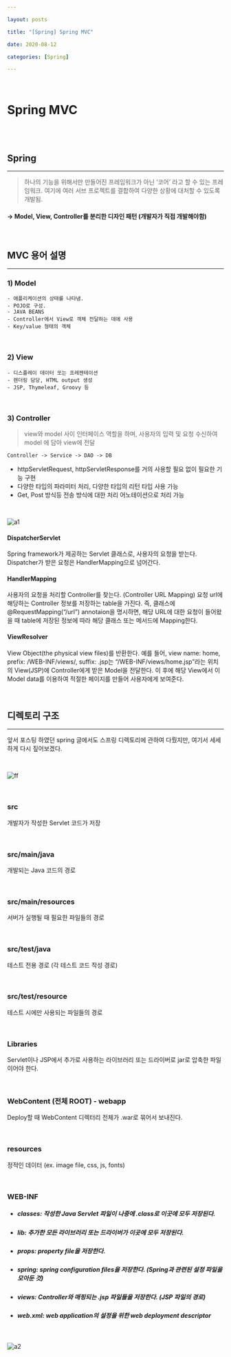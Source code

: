 ```yaml
---

layout: posts

title: "[Spring] Spring MVC"

date: 2020-08-12

categories: [Spring]

---
```


<br>


# Spring MVC

<br>
<br>

## Spring

- - -

> 하나의 기능을 위해서만 만들어진 프레임워크가 아닌 ‘코어’ 라고 할 수 있는 프레임워크. 여기에 여러 서브 프로젝트를 결합하여 다양한 상황에 대처할 수 있도록 개발됨.

#### -> Model, View, Controller를 분리한 디자인 패턴 (개발자가 직접 개발해야함)

<br>

## MVC 용어 설명

- - -

### 1) Model

```
- 애플리케이션의 상태를 나타냄.
- POJO로 구성.
- JAVA BEANS
- Controller에서 View로 객체 전달하는 데에 사용
- Key/value 형태의 객체
```

<br>

### 2) View

```
- 디스플레이 데이터 또는 프레젠테이션
- 렌더링 담당, HTML output 생성
- JSP, Thymeleaf, Groovy 등
```

<br>

### 3) Controller

> view와 model 사이 인터페이스 역할을 하며, 사용자의 입력 및 요청 수신하여 model 에 담아 view에 전달

```
Controller -> Service -> DAO -> DB
```

- httpServletRequest, httpServletResponse를 거의 사용할 필요 없이 필요한 기능 구현
- 다양한 타입의 파라미터 처리, 다양한 타입의 리턴 타입 사용 가능
- Get, Post 방식등 전송 방식에 대한 처리 어노테이션으로 처리 가능


<br>

![a1](https://user-images.githubusercontent.com/67821750/90041028-afa9c280-dd03-11ea-892e-e585f406665e.png)

#### DispatcherServlet

Spring framework가 제공하는 Servlet 클래스로, 사용자의 요청을 받는다.
Dispatcher가 받은 요청은 HandlerMapping으로 넘어간다.

#### HandlerMapping

사용자의 요청을 처리할 Controller를 찾는다. (Controller URL Mapping)
요청 url에 해당하는 Controller 정보를 저장하는 table을 가진다.
즉, 클래스에 @RequestMapping(“/url”) annotaion을 명시하면, 해당 URL에 대한 요청이 들어왔을 때 table에 저장된 정보에 따라 해당 클래스 또는 메서드에 Mapping한다.

#### ViewResolver

View Object(the physical view files)를 반환한다.
예를 들어, view name: home, prefix: /WEB-INF/views/, suffix: .jsp는 “/WEB-INF/views/home.jsp”라는 위치의 View(JSP)에 Controller에게 받은 Model을 전달한다.
이 후에 해당 View에서 이 Model data를 이용하여 적절한 페이지를 만들어 사용자에게 보여준다.


<br>

## 디렉토리 구조

- - -

앞서 포스팅 하였던 spring 글에서도 스프링 디렉토리에 관하여 다뤘지만, 여기서 세세하게 다시 짚어보겠다.

<br>

![ff](https://user-images.githubusercontent.com/67821750/90041521-5b531280-dd04-11ea-8133-9df17019e9c2.png)

<br>

### src

개발자가 작성한 Servlet 코드가 저장

<br>

### src/main/java

개발되는 Java 코드의 경로

<br>

### src/main/resources

서버가 실행될 때 필요한 파일들의 경로

<br>

### src/test/java

테스트 전용 경로 (각 테스트 코드 작성 경로)


<br>

### src/test/resource

테스트 시에만 사용되는 파일들의 경로

<br>

### Libraries

Servlet이나 JSP에서 추가로 사용하는 라이브러리 또는 드라이버로 jar로 압축한 파일이어야 한다.

<br>

### WebContent (전체 ROOT) - webapp

Deploy할 때 WebContent 디렉터리 전체가 .war로 묶어서 보내진다.

<br>

### resources

정적인 데이터 (ex. image file, css, js, fonts)

<br>

### WEB-INF

- ##### classes: 작성한 Java Servlet 파일이 나중에 .class로 이곳에 모두 저장된다.
- ##### lib: 추가한 모든 라이브러리 또는 드라이버가 이곳에 모두 저장된다.
- ##### props: property file을 저장한다.
- ##### spring: spring configuration files을 저장한다. (Spring과 관련된 설정 파일을 모아둔 것)

- ##### views: Controller와 매핑되는 .jsp 파일들을 저장한다. (JSP 파일의 경로)

- ##### web.xml: web application의 설정을 위한 web deployment descriptor

<br>

![a2](https://user-images.githubusercontent.com/67821750/90042144-3c08b500-dd05-11ea-9f53-13d9488d25d8.png)

<br>

<br>






